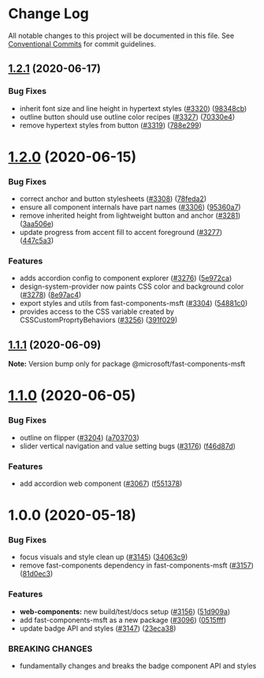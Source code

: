 # Change Log

All notable changes to this project will be documented in this file.
See [Conventional Commits](https://conventionalcommits.org) for commit guidelines.

## [1.2.1](https://github.com/Microsoft/fast-dna/compare/@microsoft/fast-components-msft@1.2.0...@microsoft/fast-components-msft@1.2.1) (2020-06-17)


### Bug Fixes

* inherit font size and line height in hypertext styles ([#3320](https://github.com/Microsoft/fast-dna/issues/3320)) ([98348cb](https://github.com/Microsoft/fast-dna/commit/98348cbfceb35f95cfdba4f9a1706ad985a60540))
* outline button should use outline color recipes ([#3327](https://github.com/Microsoft/fast-dna/issues/3327)) ([70330e4](https://github.com/Microsoft/fast-dna/commit/70330e443e6cc470a3a8d7fa0948d9eaf45127c3))
* remove hypertext styles from button ([#3319](https://github.com/Microsoft/fast-dna/issues/3319)) ([788e299](https://github.com/Microsoft/fast-dna/commit/788e299ffed8fe965212079a01dd53d42a80b894))





# [1.2.0](https://github.com/Microsoft/fast-dna/compare/@microsoft/fast-components-msft@1.1.2...@microsoft/fast-components-msft@1.2.0) (2020-06-15)


### Bug Fixes

* correct anchor and button stylesheets ([#3308](https://github.com/Microsoft/fast-dna/issues/3308)) ([78feda2](https://github.com/Microsoft/fast-dna/commit/78feda2460f814c7995f0168a5180bfe54913a5b))
* ensure all component internals have part names ([#3306](https://github.com/Microsoft/fast-dna/issues/3306)) ([95360a7](https://github.com/Microsoft/fast-dna/commit/95360a76ccb4ec40b2623dc01b55ea123d522b62))
* remove inherited height from lightweight button and anchor ([#3281](https://github.com/Microsoft/fast-dna/issues/3281)) ([3aa506e](https://github.com/Microsoft/fast-dna/commit/3aa506e4074f156db2e2eaa29fff8fa956fed53d))
* update progress from accent fill to accent foreground ([#3277](https://github.com/Microsoft/fast-dna/issues/3277)) ([447c5a3](https://github.com/Microsoft/fast-dna/commit/447c5a3a71e99a6fcfb7cc2ef2e332027c01d96d))


### Features

* adds accordion config to component explorer ([#3276](https://github.com/Microsoft/fast-dna/issues/3276)) ([5e972ca](https://github.com/Microsoft/fast-dna/commit/5e972caed89201aecabb861eb49705458b1385eb))
* design-system-provider now paints CSS color and background color ([#3278](https://github.com/Microsoft/fast-dna/issues/3278)) ([8e97ac4](https://github.com/Microsoft/fast-dna/commit/8e97ac4aae18c8b17b90e61e139ad3fb0b7f7c3d))
* export styles and utils from fast-components-msft ([#3304](https://github.com/Microsoft/fast-dna/issues/3304)) ([54881c0](https://github.com/Microsoft/fast-dna/commit/54881c0ad8ddca25c44b7d7f87c0407d8a12b1d0))
* provides access to the CSS variable created by CSSCustomProprtyBehaviors ([#3256](https://github.com/Microsoft/fast-dna/issues/3256)) ([391f029](https://github.com/Microsoft/fast-dna/commit/391f029da2d5a5502ee484af10aaef771d3c297c))





## [1.1.1](https://github.com/Microsoft/fast-dna/compare/@microsoft/fast-components-msft@1.1.0...@microsoft/fast-components-msft@1.1.1) (2020-06-09)

**Note:** Version bump only for package @microsoft/fast-components-msft





# [1.1.0](https://github.com/Microsoft/fast-dna/compare/@microsoft/fast-components-msft@1.0.0...@microsoft/fast-components-msft@1.1.0) (2020-06-05)


### Bug Fixes

* outline on flipper ([#3204](https://github.com/Microsoft/fast-dna/issues/3204)) ([a703703](https://github.com/Microsoft/fast-dna/commit/a7037032b8c5c9abc43e98eb115383b792a145a4))
* slider vertical navigation and value setting bugs ([#3176](https://github.com/Microsoft/fast-dna/issues/3176)) ([f46d87d](https://github.com/Microsoft/fast-dna/commit/f46d87d8d7dfe9101e0d1d8bec7d8a08097751bb))


### Features

* add accordion web component ([#3067](https://github.com/Microsoft/fast-dna/issues/3067)) ([f551378](https://github.com/Microsoft/fast-dna/commit/f55137803551711bef9eeb2c55c8d6f01a3eb74f))





# 1.0.0 (2020-05-18)


### Bug Fixes

* focus visuals and style clean up ([#3145](https://github.com/Microsoft/fast-dna/issues/3145)) ([34063c9](https://github.com/Microsoft/fast-dna/commit/34063c98a7c4261f9e234d32202c8a8be1803c21))
* remove fast-components dependency in fast-components-msft ([#3157](https://github.com/Microsoft/fast-dna/issues/3157)) ([81d0ec3](https://github.com/Microsoft/fast-dna/commit/81d0ec3945ac0010bebf96b0d54adbd6e07539b9))


### Features

* **web-components:** new build/test/docs setup ([#3156](https://github.com/Microsoft/fast-dna/issues/3156)) ([51d909a](https://github.com/Microsoft/fast-dna/commit/51d909ad6a616cb63f7c62defe1ee1f3d2abaf02))
* add fast-components-msft as a new package ([#3096](https://github.com/Microsoft/fast-dna/issues/3096)) ([0515fff](https://github.com/Microsoft/fast-dna/commit/0515fff5a1b7163e6f63f609e1efdba338e773c7))
* update badge API and styles ([#3147](https://github.com/Microsoft/fast-dna/issues/3147)) ([23eca38](https://github.com/Microsoft/fast-dna/commit/23eca38c0c0ca4ac0d219315fcc1308e093f3363))


### BREAKING CHANGES

* fundamentally changes and breaks the badge component API and styles
